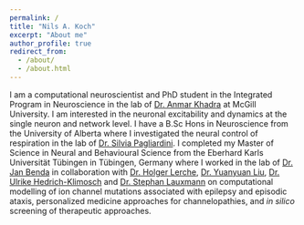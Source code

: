 ```yaml
---
permalink: /
title: "Nils A. Koch"
excerpt: "About me"
author_profile: true
redirect_from: 
  - /about/
  - /about.html
---
```


I am a computational neuroscientist and PhD student in the Integrated Program in Neuroscience in the lab of [Dr. Anmar Khadra](https://www.medicine.mcgill.ca/physio/khadralab/) at McGill University. I am interested in the neuronal excitability and dynamics at the single neuron and network level. I have a B.Sc Hons in Neuroscience from the University of Alberta where I investigated the neural control of respiration in the lab of [Dr. Silvia Pagliardini](https://sites.google.com/view/pagliardinilab/home). I completed my Master of Science in Neural and Behavioural Science from the Eberhard Karls Universität Tübingen in Tübingen, Germany where I worked in the lab of [Dr. Jan Benda](https://uni-tuebingen.de/fakultaeten/mathematisch-naturwissenschaftliche-fakultaet/fachbereiche/biologie/institute/neurobiologie/lehrbereiche/neuroethologie/) in collaboration with [Dr. Holger Lerche](https://www.hih-tuebingen.de/forschung/neurologie-mit-schwerpunkt-epileptologie/), [Dr. Yuanyuan Liu](https://www.researchgate.net/profile/Yuanyuan-Liu-66), [Dr. Ulrike Hedrich-Klimosch](https://www.hih-tuebingen.de/forschung/neurologie-mit-schwerpunkt-epileptologie/forschungsgruppen/experimentelleneurophysiologie/) and [Dr. Stephan Lauxmann](https://www.medizin.uni-tuebingen.de/de/das-klinikum/mitarbeiter/profil/761) on computational modelling of ion channel mutations associated with epilepsy and episodic ataxis, personalized medicine approaches for channelopathies, and *in silico* screening of therapeutic approaches.





